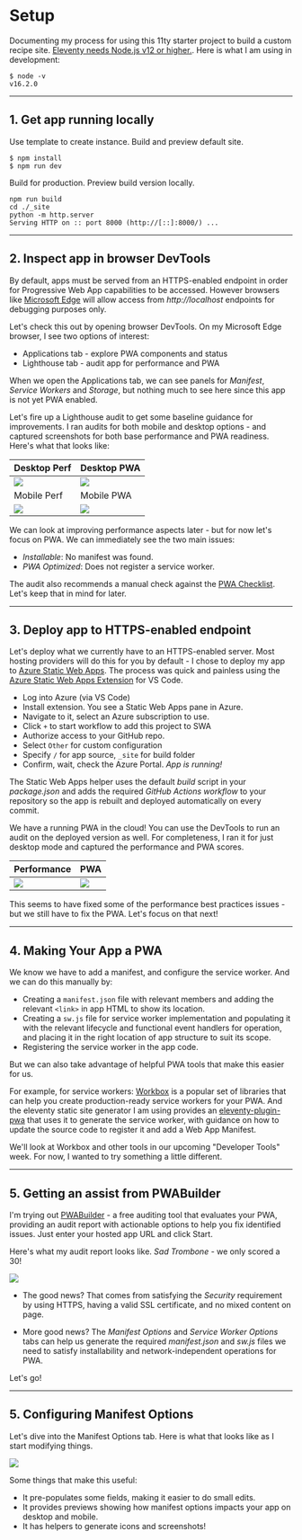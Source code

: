# Setup
Documenting my process for using this 11ty starter project to build a custom recipe site. [Eleventy needs Node.js v12 or higher.](https://www.11ty.dev/docs/getting-started/). Here is what I am using in development:

```
$ node -v  
v16.2.0
```
---

## 1. Get app running locally 

Use template to create instance. Build and preview default site.

```
$ npm install
$ npm run dev
```

Build for production. Preview build version locally.

```
npm run build
cd ./_site
python -m http.server       
Serving HTTP on :: port 8000 (http://[::]:8000/) ...
```

---

## 2. Inspect app in browser DevTools

By default, apps must be served from an HTTPS-enabled endpoint in order for Progressive Web App capabilities to be accessed. However browsers like [Microsoft Edge](https://docs.microsoft.com/en-us/microsoft-edge/progressive-web-apps-chromium/how-to/) will allow access from _http://localhost_ endpoints for debugging purposes only.

Let's check this out by opening browser DevTools. On my Microsoft Edge browser, I see two options of interest:
 * Applications tab - explore PWA components and status
 * Lighthouse tab - audit app for performance and PWA

When we open the Applications tab, we can see panels for _Manifest_, _Service Workers_ and _Storage_, but nothing much to see here since this app is not yet PWA enabled.

Let's fire up a Lighthouse audit to get some baseline guidance for improvements. I ran audits for both mobile and desktop options - and captured screenshots for both base performance and PWA readiness. Here's what that looks like:

| Desktop Perf | Desktop PWA |
|:---|:---|
| ![](_media/lighthouse-local-desktop.png)|![](_media/lighthouse-local-desktop-pwa.png) |
| Mobile Perf | Mobile PWA |
| ![](_media/lighthouse-local-mobile.png)| ![](_media/lighthouse-local-mobile-pwa.png) |

We can look at improving performance aspects later - but for now let's focus on PWA. We can immediately see the two main issues:

 * _Installable_: No manifest was found.
 * _PWA Optimized_: Does not register a service worker.

The audit also recommends a manual check against the [PWA Checklist](https://web.dev/pwa-checklist/). Let's keep that in mind for later.

---

## 3. Deploy app to HTTPS-enabled endpoint

Let's deploy what we currently have to an HTTPS-enabled server. Most hosting providers will do this for you by default - I chose to deploy my app to [Azure Static Web Apps](https://white-rock-036691f0f.1.azurestaticapps.net/). The process was quick and painless using the [Azure Static Web Apps Extension](https://marketplace.visualstudio.com/items?itemName=ms-azuretools.vscode-azurestaticwebapps) for VS Code.

 - Log into Azure (via VS Code)
 - Install extension. You see a Static Web Apps pane in Azure.
 - Navigate to it, select an Azure subscription to use.
 - Click `+` to start workflow to add this project to SWA
 - Authorize access to your GitHub repo.
 - Select `Other` for custom configuration
 - Specify `/` for app source, `_site` for build folder
 - Confirm, wait, check the Azure Portal. _App is running!_

The Static Web Apps helper uses the default _build_ script in your _package.json_ and adds the required _GitHub Actions workflow_ to your repository so the app is rebuilt and deployed automatically on every commit.

We have a running PWA in the cloud! You can use the DevTools to run an audit on the deployed version as well. For completeness, I ran it for just desktop mode and captured the performance and PWA scores.

| Performance | PWA  |
|:--- |:--- |
| ![](_media/lighthouse-swa-desktop.png)|![](_media/lighthouse-swa-desktop-pwa.png)|

This seems to have fixed some of the performance best practices issues - but we still have to fix the PWA. Let's focus on that next!

---

## 4. Making Your App a PWA

We know we have to add a manifest, and configure the service worker. And we can do this manually by:
 * Creating a `manifest.json` file with relevant members and adding the relevant `<link>` in app HTML to show its location.
 * Creating a `sw.js` file for service worker implementation and populating it with the relevant lifecycle and functional event handlers for operation, and placing it in the right location of app structure to suit its scope.
 * Registering the service worker in the app code.

But we can also take advantage of helpful PWA tools that make this easier for us. 

For example, for service workers: [Workbox](https://developers.google.com/web/tools/workbox) is a popular set of libraries that can help you create production-ready service workers for your PWA. And the eleventy static site generator I am using provides an [eleventy-plugin-pwa](https://www.npmjs.com/package/eleventy-plugin-pwa) that uses it to generate the service worker, with guidance on how to update the source code to register it and add a Web App Manifest.

We'll look at Workbox and other tools in our upcoming "Developer Tools" week. For now, I wanted to try something a little different.

---

## 5. Getting an assist from PWABuilder

I'm trying out [PWABuilder](https://www.pwabuilder.com/) - a free auditing tool that evaluates your PWA, providing an audit report with actionable options to help you fix identified issues. Just enter your hosted app URL and click Start.

Here's what my audit report looks like. _Sad Trombone_ - we only scored a 30!

![](_media/pwabuilder-audit.png)

 * The good news? That comes from satisfying the _Security_ requirement by using HTTPS, having a valid SSL certificate, and no mixed content on page. 

 * More good news? The _Manifest Options_ and _Service Worker Options_ tabs can help us generate the required _manifest.json_ and _sw.js_ files we need to satisfy installability and network-independent operations for PWA.

Let's go!

--- 

## 5. Configuring Manifest Options

Let's dive into the Manifest Options tab. Here is what that looks like as I start modifying things.

![](_media/pwabuilder-manifest.png)

Some things that make this useful:
 * It pre-populates some fields, making it easier to do small edits.
 * It provides previews showing how manifest options impacts your app on desktop and mobile.
 * It has helpers to generate icons and screenshots!